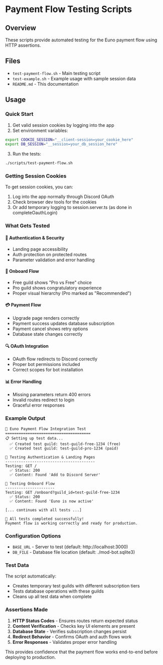 # Payment Flow Testing Scripts

## Overview

These scripts provide automated testing for the Euno payment flow using HTTP assertions.

## Files

- `test-payment-flow.sh` - Main testing script
- `test-example.sh` - Example usage with sample session data
- `README.md` - This documentation

## Usage

### Quick Start

1. Get valid session cookies by logging into the app
2. Set environment variables:

```bash
export COOKIE_SESSION="__client-session=your_cookie_here"
export DB_SESSION="__session=your_db_session_here"
```

3. Run the tests:

```bash
./scripts/test-payment-flow.sh
```

### Getting Session Cookies

To get session cookies, you can:

1. Log into the app normally through Discord OAuth
2. Check browser dev tools for the cookies
3. Or add temporary logging to session.server.ts (as done in completeOauthLogin)

### What Gets Tested

#### 🔐 Authentication & Security

- Landing page accessibility
- Auth protection on protected routes
- Parameter validation and error handling

#### 🎯 Onboard Flow

- Free guild shows "Pro vs Free" choice
- Pro guild shows congratulatory experience
- Proper visual hierarchy (Pro marked as "Recommended")

#### 💳 Payment Flow

- Upgrade page renders correctly
- Payment success updates database subscription
- Payment cancel shows retry options
- Database state changes correctly

#### 🔍 OAuth Integration

- OAuth flow redirects to Discord correctly
- Proper bot permissions included
- Correct scopes for bot installation

#### 📊 Error Handling

- Missing parameters return 400 errors
- Invalid routes redirect to login
- Graceful error responses

### Example Output

```
🧪 Euno Payment Flow Integration Test
======================================
📋 Setting up test data...
  ✅ Created test guild: test-guild-free-1234 (free)
  ✅ Created test guild: test-guild-pro-1234 (paid)

🔐 Testing Authentication & Landing Pages
----------------------------------------
Testing: GET /
  ✅ Status: 200
  ✅ Content: Found 'Add to Discord Server'

🎯 Testing Onboard Flow
----------------------
Testing: GET /onboard?guild_id=test-guild-free-1234
  ✅ Status: 200
  ✅ Content: Found 'Euno is now active'

[... continues with all tests ...]

🎉 All tests completed successfully!
Payment flow is working correctly and ready for production.
```

### Configuration Options

- `BASE_URL` - Server to test (default: http://localhost:3000)
- `DB_FILE` - Database file location (default: ./mod-bot.sqlite3)

### Test Data

The script automatically:

- Creates temporary test guilds with different subscription tiers
- Tests database operations with these guilds
- Cleans up all test data when complete

### Assertions Made

1. **HTTP Status Codes** - Ensures routes return expected status
2. **Content Verification** - Checks key UI elements are present
3. **Database State** - Verifies subscription changes persist
4. **Redirect Behavior** - Confirms OAuth and auth flows work
5. **Error Responses** - Validates proper error handling

This provides confidence that the payment flow works end-to-end before deploying to production.
